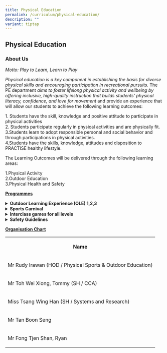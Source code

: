 ```yaml
---
title: Physical Education
permalink: /curriculum/physical-education/
description: ""
variant: tiptap
---
```

<h2>Physical Education</h2>
<h3>About Us</h3>
<p><em>Motto: Play to Learn, Learn to Play</em>
</p>
<p><em>Physical education is a key component in establishing the basis for diverse physical skills and encouraging participation in recreational pursuits. </em>The
PE department <em>aims to foster lifelong physical activity and wellbeing by offering inclusive, high-quality instruction that builds students' physical literacy, confidence, and love for movement</em> and
provide an experience that will allow our students to achieve the following
learning outcomes:</p>
<p>1. Students have the skill, knowledge and positive attitude to participate
in physical activities
<br>2. Students participate regularly in physical activities and are physically
fit.
<br>3.Students learn to adopt responsible personal and social behavior and
through participations in physical activities.
<br>4.Students have the skills, knowledge, attitudes and disposition to PRACTISE
healthy lifestyle.</p>
<p>The Learning Outcomes will be delivered through the following learning
areas:</p>
<p>1.Physical Activity
<br>2.Outdoor Education
<br>3.Physical Health and Safety</p>
<p><strong><u>Programmes</u></strong>
</p>
<div data-type="detailGroup" class="isomer-accordion isomer-accordion-white">
<details class="isomer-details">
<summary><strong>Outdoor Learning Experience (OLE) 1,2,3</strong>
</summary>
<div data-type="detailsContent" class="isomer-details-content">
<p>In line with our department’s mission to develop students’ interest in
participating in physical activities and practicing a healthy lifestyle,
the PE department has been organizing OLE programmes for the Secondary
1, 2 and 3.</p>
<p><strong>OLE</strong> in Ahmad Ibrahim Secondary School (AISS) is an integral
part of the school's Learning for Life Programme (LLP), designed to provide
students with a diverse range of experiences aimed at developing their
social-emotional competencies and fostering strong values.</p>
<p><strong>OLE&nbsp;</strong>is about learning through direct experience
in the outdoor environment or in nature. The activities are inherently
students centered and hands on, conducted outside the traditional confine
of the classrooms, as such students tend to be excited and enthusiastic
participants.</p>
<p>Currently, the OLE programmes for the Secondary 1 students is a 4 days
residential camp, Secondary 2 students is a 2 days non-residential camp,
Secondary 3 students is a 4 days residential camp. The OLE activities include
camping, trekking, challenge rope course and team building activities.</p>
<p><strong>Through these outdoor experiences, we wish to:</strong>
</p>
<p><strong>OLE 1</strong>&nbsp;<strong>-</strong>&nbsp;Build Resilience,
teamwork and develop a sense of Awareness to Oneself, Others and pride
to local outdoor Environment&nbsp;</p>
<p><strong>OLE 2</strong>&nbsp;<strong>-</strong>&nbsp;Provide opportunities
to build self-confidence, develop an Adventurous spirit and enhancing Sense
of Belonging through shared common experience</p>
<p><strong>OLE 3&nbsp;-&nbsp;</strong>Application of Outdoor skills in nature,
developing Character and enhancing environmental/cultural awareness.</p>
</div>
</details>
<details class="isomer-details">
<summary><strong>Sports Carnival</strong>
</summary>
<div data-type="detailsContent" class="isomer-details-content">
<p>Our Annual Sport Carnival plays an important role in promoting physical
activities and healthy lifestyle. It also provides opportunities for building
class spirit and teacher-student bonding.</p>
<p>The focus of the Sports Carnival is mass participation. It consists of
both Land and Water activities. In the Water activities, there are Dragon
Boat Races for the classes of each level on the actual day. This is to
encourage teamwork among the classes and physical endurance.</p>
<p>The Land activities consist of inter-class beach volleyball, Team games
and Fun Run for the students. The Team Games cater to all students and
promotes class spirit. For the school’s 60<sup>th</sup> anniversary, the
Fun Run encourages students to run 60 laps around the 100Plus Promenade
at the Singapore Sports Hub as a class.</p>
<div class="iframe-wrapper">
<iframe allowfullscreen="true" frameborder="0" src="https://docs.google.com/presentation/d/e/2PACX-1vThiWrA70k0GYH3B0Sx3u9Vlf5YQsX6LIyWBELx5oTJUeVc32X5AXXD53iFaafvN8rDkV7I0GV24lsp/embed?start=false&amp;amp;loop=false&amp;amp;delayms=5000"></iframe>
</div>
</div>
</details>
<details class="isomer-details">
<summary><strong>Interclass games for all levels</strong>
</summary>
<div data-type="detailsContent" class="isomer-details-content">
<p>The interclass games is the culminating event to the Sports module that
is taught to students.</p>
<p>Throughout their years in school, students will experience at least 8
Sports Education modules from different types of games (Striking and Fielding,
Net Barrier and Invasion Games).</p>
<p>Each module consists of 10 weeks (20 periods) of PE lessons in which the
students learn the skills, rules and strategies in playing the games.</p>
<div class="iframe-wrapper">
<iframe allowfullscreen="true" frameborder="0" src="https://docs.google.com/presentation/d/e/2PACX-1vQuggWOsLVLLkkLf9lbYsNmb1ciX7tvxhIIb9HZj5TBNm0vBsDS-evFYTzchmxU_zwcQ4pVE2O7hv9E/embed?start=false&amp;amp;loop=false&amp;amp;delayms=5000"></iframe>
</div>
</div>
</details>
<details class="isomer-details">
<summary><strong>Safety Guidelines</strong>
</summary>
<div data-type="detailsContent" class="isomer-details-content">
<p><strong>Students should:</strong>
</p>
<p><strong>1. General Safety</strong>
</p>
<ul data-tight="true" class="tight">
<li>
<p>Wear appropriate PE attire and proper footwear for every lesson.</p>
</li>
<li>
<p>Bring a water bottle and stay hydrated during all physical activities.</p>
</li>
<li>
<p>Participate in warm-up and cool-down exercises to reduce the risk of injury.</p>
</li>
</ul>
<p><strong>2. Equipment Use</strong>
</p>
<ul data-tight="true" class="tight">
<li>
<p>Use equipment only when given permission and under teacher supervision.</p>
</li>
<li>
<p>Handle equipment properly and use it only for its intended purpose.</p>
</li>
<li>
<p>Return all equipment to its proper place after use.</p>
</li>
</ul>
<p><strong>3. Playing Area</strong>
</p>
<ul data-tight="true" class="tight">
<li>
<p>Check the area to ensure it is free of hazards such as furniture, debris,
or sharp objects.</p>
</li>
<li>
<p>Stay within the boundaries clearly marked by cones or lines.</p>
</li>
<li>
<p>Be aware of your surroundings and watch out for other students.</p>
</li>
</ul>
<p><strong>4. Conduct and Behavior</strong>
</p>
<ul data-tight="true" class="tight">
<li>
<p>Follow all instructions given by their respective PE teachers.</p>
</li>
<li>
<p>Stay focused and on-task throughout the lesson.</p>
</li>
<li>
<p>Respect the personal space of others, especially during contact activities.</p>
</li>
<li>
<p>Report any injuries—no matter how minor—immediately to the teacher.</p>
</li>
</ul>
</div>
</details>
</div>
<p><strong><u>Organisation Chart</u></strong>
</p>
<table style="minWidth: 25px">
<colgroup>
<col>
</colgroup>
<tbody>
<tr>
<th rowspan="1" colspan="1">
<p><strong>Name</strong>
</p>
</th>
</tr>
<tr>
<td rowspan="1" colspan="1">
<p>Mr Rudy Irawan (HOD / Physical Sports &amp; Outdoor Education)</p>
</td>
</tr>
<tr>
<td rowspan="1" colspan="1">
<p>Mr Toh Wei Xiong, Tommy (SH / CCA)</p>
</td>
</tr>
<tr>
<td rowspan="1" colspan="1">
<p>Miss Tsang Wing Han (SH / Systems and Research)</p>
</td>
</tr>
<tr>
<td rowspan="1" colspan="1">
<p>Mr Tan Boon Seng</p>
</td>
</tr>
<tr>
<td rowspan="1" colspan="1">
<p>Mr Fong Tjen Shan, Ryan</p>
</td>
</tr>
</tbody>
</table>
<p></p>
<p></p>
<p></p>